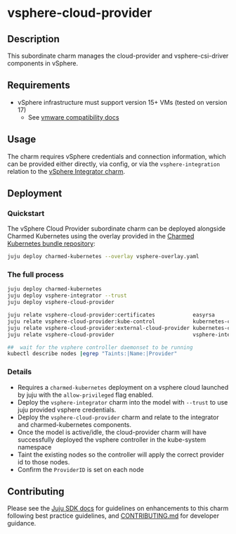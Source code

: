 # vsphere-cloud-provider

## Description

This subordinate charm manages the cloud-provider and vsphere-csi-driver components in vSphere.

## Requirements
* vSphere infrastructure must support version 15+ VMs (tested on version 17)
   * See [vmware compatibility docs](https://docs.vmware.com/en/VMware-vSphere/6.7/com.vmware.vsphere.vm_admin.doc/GUID-789C3913-1053-4850-A0F0-E29C3D32B6DA.html)

## Usage

The charm requires vSphere credentials and connection information, which
can be provided either directly, via config, or via the `vsphere-integration`
relation to the [vSphere Integrator charm](https://charmhub.io/vsphere-integrator).

## Deployment

### Quickstart
The vSphere Cloud Provider subordinate charm can be deployed alongside Charmed Kubernetes using the overlay provided in the [Charmed Kubernetes bundle repository](https://github.com/charmed-kubernetes/bundle/blob/main/overlays/vsphere-overlay.yaml):
```bash
juju deploy charmed-kubernetes --overlay vsphere-overlay.yaml
```

### The full process

```bash
juju deploy charmed-kubernetes
juju deploy vsphere-integrator --trust
juju deploy vsphere-cloud-provider

juju relate vsphere-cloud-provider:certificates            easyrsa
juju relate vsphere-cloud-provider:kube-control            kubernetes-control-plane
juju relate vsphere-cloud-provider:external-cloud-provider kubernetes-control-plane
juju relate vsphere-cloud-provider                         vsphere-integrator

##  wait for the vsphere controller daemonset to be running
kubectl describe nodes |egrep "Taints:|Name:|Provider"
```

### Details

* Requires a `charmed-kubernetes` deployment on a vsphere cloud launched by juju with the `allow-privileged` flag enabled.
* Deploy the `vsphere-integrator` charm into the model with `--trust` to use juju provided vsphere credentials.
* Deploy the `vsphere-cloud-provider` charm and relate to the integrator and charmed-kubernetes components.
* Once the model is active/idle, the cloud-provider charm will have successfully deployed the vsphere controller in the kube-system
  namespace
* Taint the existing nodes so the controller will apply the correct provider id to those nodes. 
* Confirm the `ProviderID` is set on each node

## Contributing

Please see the [Juju SDK docs](https://juju.is/docs/sdk) for guidelines
on enhancements to this charm following best practice guidelines, and
[CONTRIBUTING.md](https://github.com/canonical/vsphere-cloud-provider/blob/main/CONTRIBUTING.md)
for developer guidance.
